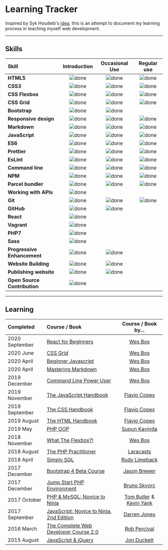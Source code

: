 # Learning Tracker

Inspired by Syk Houdeib's [idea](https://github.com/Syknapse/My-Learning-Tracker "Syk Houdeib's learning tracker on Github"), this is an attempt to document my learning process in teaching myself web development.

----

## Skills

[done]: https://img.icons8.com/android/24/000000/checked.png "Done"

|               Skill              | Introduction | Occasional Use    | Regular use |
|:-------------------------------- |:-----------------:|:----------------------:|:----------------:|
|**HTML5**                         | ![done][done]     | ![done][done]          | ![done][done]    |
|**CSS3**                          | ![done][done]     | ![done][done]          | ![done][done]    |
|**CSS Flexbox**                   | ![done][done]     | ![done][done]          | ![done][done]    |
|**CSS Grid**                      | ![done][done]     | ![done][done]          | ![done][done]    |
|**Bootstrap**                     | ![done][done]     | ![done][done]          |                  |
|**Responsive design**             | ![done][done]     | ![done][done]          | ![done][done]    |
|**Markdown**                      | ![done][done]     | ![done][done]          | ![done][done]    |
|**JavaScript**                    | ![done][done]     | ![done][done]          | ![done][done]    |
|**ES6**                           | ![done][done]     | ![done][done]          | ![done][done]    |
|**Prettier**                      | ![done][done]     | ![done][done]          | ![done][done]    |
|**EsLint**                        | ![done][done]     | ![done][done]          | ![done][done]    |
|**Command line**                  | ![done][done]     | ![done][done]          | ![done][done]    |
|**NPM**                           | ![done][done]     | ![done][done]          | ![done][done]    |
|**Parcel bundler**                | ![done][done]     | ![done][done]          | ![done][done]    |
|**Working with APIs**             | ![done][done]     |                        |                  |
|**Git**                           | ![done][done]     | ![done][done]          | ![done][done]    |
|**GitHub**                        | ![done][done]     | ![done][done]          |                  |
|**React**                         | ![done][done]     |                        |                  |
|**Vagrant**                       | ![done][done]     |                        |                  |
|**PHP7**                          | ![done][done]     |                        |                  |
|**Sass**                          | ![done][done]     |                        |                  |
|**Progressive Enhancement**       | ![done][done]     | ![done][done]          |                  |
|**Website Building**              | ![done][done]     | ![done][done]          |                  |
|**Publishing website**            | ![done][done]     | ![done][done]          |                  |
|**Open Source Contribution**      | ![done][done]     |                        |                  |


----

## Learning

[//]: # (Status images)

[Completed]: https://user-images.githubusercontent.com/29199184/32275438-8385f5c0-bf0b-11e7-9406-42265f71e2bd.png "Completed"
[In Progress]: https://user-images.githubusercontent.com/29199184/34462881-7305ddac-ee4d-11e7-9b57-589424820da4.png "In Progress"
[Soon]: https://user-images.githubusercontent.com/29199184/34462916-d5c37bd4-ee4d-11e7-9f4a-d57f2243281b.png "Soon"

|   Completed     | Course / Book                           |                Course / Book by...                        |
|:----------------|:----------------------------------------------------------------|:---------------------------------------:|
| 2020 September | [React for Beginners](https://reactforbeginners.com/)                                      | [Wes Bos] |
| 2020 June | [CSS Grid](https://cssgrid.io/)                                      | [Wes Bos] |
| 2020 April | [Beginner Javascript](https://wesbos.com/beginner-javascript)                                      | [Wes Bos] |
| 2020 April | [Mastering Markdown](https://wesbos.com/mastering-markdown)                                        | [Wes Bos] |
| 2019 December | [Command Line Power User](https://wesbos.com/command-line-video-tutorials)                      | [Wes Bos] |
| 2019 November | [The JavaScript Handbook ](https://flaviocopes.com/page/javascript-handbook/)                              | [Flavio Copes] |
| 2019 September | [The CSS Handbook ](https://flaviocopes.com/page/css-handbook/)                              | [Flavio Copes] |
| 2019 August | [The HTML Handbook ](https://flaviocopes.com/page/html-handbook/)                            | [Flavio Copes] |
| 2019 May | [PHP OOP](https://tutorials.supunkavinda.blog/php/oop-intro)                                   | [Supun Kavinda] |
| 2018 November | [What The Flexbox?!](https://flexbox.io/)                                    | [Wes Bos] |
| 2018 August | [The PHP Practitioner](https://laracasts.com/series/php-for-beginners)           | [Laracasts] |
| 2018 April | [Simply SQL](https://www.sitepoint.com/premium/books/simply-sql)           | [Rudy Limeback] |
| 2017 December | [Bootstrap 4 Beta Course ](https://www.sitepoint.com/premium/courses/introduction-to-bootstrap-4-2984)                                    | [Jason Brewer] |
| 2017 December | [Jump Start PHP Environment](https://www.sitepoint.com/premium/books/jump-start-php-environment)                                    | [Bruno Skvorc]  |
| 2017 October | [PHP & MySQL: Novice to Ninja](https://www.sitepoint.com/premium/books/php-mysql-novice-to-ninja-6th-edition)                                    | [Tom Butler] & [Kevin Yank]|
| 2017 September | [JavaScript: Novice to Ninja, 2nd Edition](https://www.sitepoint.com/premium/books/javascript-novice-to-ninja-2nd-edition)                                    | [Darren Jones]  |
| 2016 March | [The Complete Web Developer Course 2.0 ](https://www.udemy.com/course/the-complete-web-developer-course-2/)                                    | [Rob Percival]  |
| 2015 August | [JavaScript & jQuery](http://javascriptbook.com/)                                    | [Jon Duckett] |



[//]: # (Reference links to courses)

[Wes Bos]: https://wesbos.com
[Flavio Copes]: https://flaviocopes.com/
[Jason Brewer]: https://www.linkedin.com/in/jbrewer3
[Supun Kavinda]: https://twitter.com/_SupunKavinda
[Darren Jones]: https://www.sitepoint.com/author/djones
[Tom Butler]: https://www.sitepoint.com/author/tbutler
[Laracasts]: https://laracasts.com/topics/php
[Rudy Limeback]: https://www.sitepoint.com/author/rudy-limeback
[Kevin Yank]: https://www.sitepoint.com/author/kevin-yank
[Bruno Skvorc]: https://www.sitepoint.com/author/bskvorc
[Jon Duckett]: https://www.amazon.com/Jon-Duckett/e/B001IR3Q7I%3Fref=dbs_a_mng_rwt_scns_share
[Rob Percival]: https://www.udemy.com/user/robpercival/
